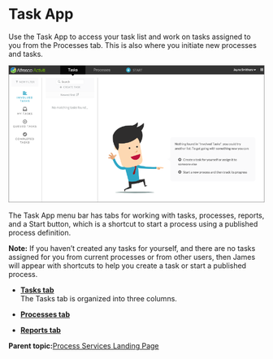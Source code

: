 # Task App

Use the Task App to access your task list and work on tasks assigned to you from the Processes tab. This is also where you initiate new processes and tasks.

![image](../images/app-my-tasks.png)

The Task App menu bar has tabs for working with tasks, processes, reports, and a Start button, which is a shortcut to start a process using a published process definition.

**Note:** If you haven’t created any tasks for yourself, and there are no tasks assigned for you from current processes or from other users, then James will appear with shortcuts to help you create a task or start a published process.

-   **[Tasks tab](../topics/tasks_tab.md)**  
The Tasks tab is organized into three columns.
-   **[Processes tab](../topics/processes_tab.md)**  

-   **[Reports tab](../topics/reports_tab.md)**  


**Parent topic:**[Process Services Landing Page](../concepts/Landing-page.md)

